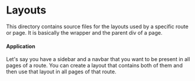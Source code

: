# Layouts

This directory contains source files for the layouts used by a specific route or page. It is basically the wrapper and the parent div of a page.

#### Application

Let's say you have a sidebar and a navbar that you want to be present in all pages of a route. You can create a layout that contains both of them and then use that layout in all pages of that route.